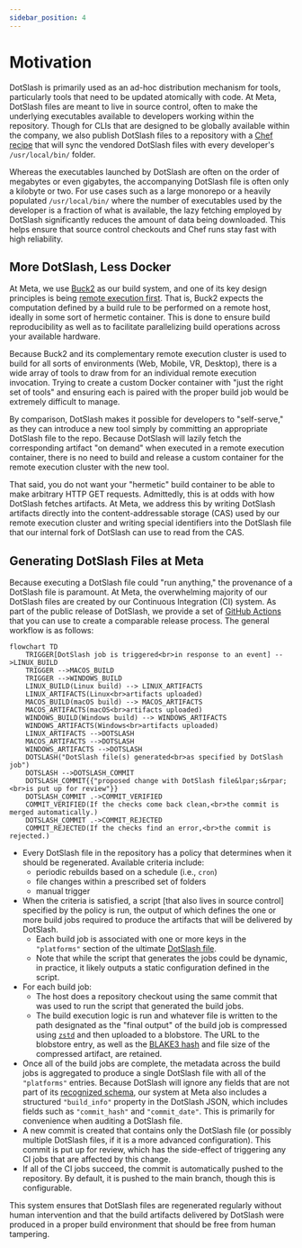 ```yaml
---
sidebar_position: 4
---
```


# Motivation

DotSlash is primarily used as an ad-hoc distribution mechanism for tools,
particularly tools that need to be updated atomically with code. At Meta,
DotSlash files are meant to live in source control, often to make the underlying
executables available to developers working within the repository. Though for
CLIs that are designed to be globally available within the company, we also
publish DotSlash files to a repository with a
[Chef recipe](https://docs.chef.io/recipes/) that will sync the vendored
DotSlash files with every developer's `/usr/local/bin/` folder.

Whereas the executables launched by DotSlash are often on the order of megabytes
or even gigabytes, the accompanying DotSlash file is often only a kilobyte or
two. For use cases such as a large monorepo or a heavily populated
`/usr/local/bin/` where the number of executables used by the developer is a
fraction of what is available, the lazy fetching employed by DotSlash
significantly reduces the amount of data being downloaded. This helps ensure
that source control checkouts and Chef runs stay fast with high reliability.

## More DotSlash, Less Docker

At Meta, we use [Buck2](https://buck2.build/) as our build system, and one of
its key design principles is being
[remote execution first](https://buck2.build/docs/why/). That is, Buck2 expects
the computation defined by a build rule to be performed on a remote host,
ideally in some sort of hermetic container. This is done to ensure build
reproducibility as well as to facilitate parallelizing build operations across
your available hardware.

Because Buck2 and its complementary remote execution cluster is used to build
for all sorts of environments (Web, Mobile, VR, Desktop), there is a wide array
of tools to draw from for an individual remote execution invocation. Trying to
create a custom Docker container with "just the right set of tools" and ensuring
each is paired with the proper build job would be extremely difficult to manage.

By comparison, DotSlash makes it possible for developers to "self-serve," as
they can introduce a new tool simply by committing an appropriate DotSlash file
to the repo. Because DotSlash will lazily fetch the corresponding artifact "on
demand" when executed in a remote execution container, there is no need to build
and release a custom container for the remote execution cluster with the new
tool.

That said, you do not want your "hermetic" build container to be able to make
arbitrary HTTP GET requests. Admittedly, this is at odds with how DotSlash
fetches artifacts. At Meta, we address this by writing DotSlash artifacts
directly into the content-addressable storage (CAS) used by our remote execution
cluster and writing special identifiers into the DotSlash file that our internal
fork of DotSlash can use to read from the CAS.

## Generating DotSlash Files at Meta

Because executing a DotSlash file could "run anything," the provenance of a
DotSlash file is paramount. At Meta, the overwhelming majority of our DotSlash
files are created by our Continuous Integration (CI) system. As part of the
public release of DotSlash, we provide a set of [GitHub Actions](../github/)
that you can use to create a comparable release process. The general workflow is
as follows:

```mermaid
flowchart TD
    TRIGGER[DotSlash job is triggered<br>in response to an event] -->LINUX_BUILD
    TRIGGER -->MACOS_BUILD
    TRIGGER -->WINDOWS_BUILD
    LINUX_BUILD(Linux build) --> LINUX_ARTIFACTS
    LINUX_ARTIFACTS(Linux<br>artifacts uploaded)
    MACOS_BUILD(macOS build) --> MACOS_ARTIFACTS
    MACOS_ARTIFACTS(macOS<br>artifacts uploaded)
    WINDOWS_BUILD(Windows build) --> WINDOWS_ARTIFACTS
    WINDOWS_ARTIFACTS(Windows<br>artifacts uploaded)
    LINUX_ARTIFACTS -->DOTSLASH
    MACOS_ARTIFACTS -->DOTSLASH
    WINDOWS_ARTIFACTS -->DOTSLASH
    DOTSLASH("DotSlash file(s) generated<br>as specified by DotSlash job")
    DOTSLASH -->DOTSLASH_COMMIT
    DOTSLASH_COMMIT{{"proposed change with DotSlash file&lpar;s&rpar;<br>is put up for review"}}
    DOTSLASH_COMMIT .->COMMIT_VERIFIED
    COMMIT_VERIFIED(If the checks come back clean,<br>the commit is merged automatically.)
    DOTSLASH_COMMIT .->COMMIT_REJECTED
    COMMIT_REJECTED(If the checks find an error,<br>the commit is rejected.)
```

- Every DotSlash file in the repository has a policy that determines when it
  should be regenerated. Available criteria include:
  - periodic rebuilds based on a schedule (i.e., `cron`)
  - file changes within a prescribed set of folders
  - manual trigger
- When the criteria is satisfied, a script [that also lives in source control]
  specified by the policy is run, the output of which defines the one or more
  build jobs required to produce the artifacts that will be delivered by
  DotSlash.
  - Each build job is associated with one or more keys in the `"platforms"`
    section of the ultimate [DotSlash file](../dotslash-file/).
  - Note that while the script that generates the jobs could be dynamic, in
    practice, it likely outputs a static configuration defined in the script.
- For each build job:
  - The host does a repository checkout using the same commit that was used to
    run the script that generated the build jobs.
  - The build execution logic is run and whatever file is written to the path
    designated as the "final output" of the build job is compressed using
    [`zstd`](https://facebook.github.io/zstd/) and then uploaded to a blobstore.
    The URL to the blobstore entry, as well as the
    [BLAKE3 hash](<https://en.wikipedia.org/wiki/BLAKE_(hash_function)#BLAKE3>)
    and file size of the compressed artifact, are retained.
- Once all of the build jobs are complete, the metadata across the build jobs is
  aggregated to produce a single DotSlash file with all of the `"platforms"`
  entries. Because DotSlash will ignore any fields that are not part of its
  [recognized schema](../dotslash-file/), our system at Meta also includes a
  structured `"build_info"` property in the DotSlash JSON, which includes fields
  such as `"commit_hash"` and `"commit_date"`. This is primarily for convenience
  when auditing a DotSlash file.
- A new commit is created that contains only the DotSlash file (or possibly
  multiple DotSlash files, if it is a more advanced configuration). This commit
  is put up for review, which has the side-effect of triggering any CI jobs that
  are affected by this change.
- If all of the CI jobs succeed, the commit is automatically pushed to the
  repository. By default, it is pushed to the main branch, though this is
  configurable.

This system ensures that DotSlash files are regenerated regularly without human
intervention and that the build artifacts delivered by DotSlash were produced in
a proper build environment that should be free from human tampering.
